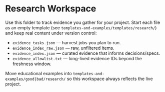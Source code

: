 # Research Workspace

Use this folder to track evidence you gather for your project. Start each file
as an empty template (see `templates-and-examples/templates/research/`) and keep
real content under version control:

- `evidence_tasks.json` — harvest jobs you plan to run.
- `evidence_index_raw.json` — raw, unfiltered items.
- `evidence_index.json` — curated evidence that informs decisions/specs.
- `evidence_allowlist.txt` — long-lived evidence IDs beyond the freshness
  window.

Move educational examples into `templates-and-examples/good|bad/research/` so
this workspace always reflects the live project.
